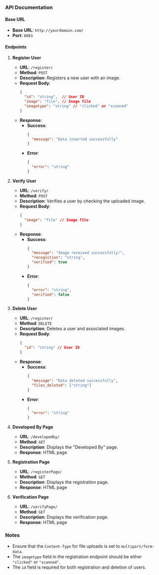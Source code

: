 ### API Documentation

#### Base URL
- **Base URL**: `http://yourdomain.com/`
- **Port**: `8003`

#### Endpoints

1. **Register User**
   - **URL**: `/register/`
   - **Method**: `POST`
   - **Description**: Registers a new user with an image.
   - **Request Body**:
     ```json
     {
       "id": "string",  // User ID
       "image": "file", // Image file
       "imagetype": "string" // "clicked" or "scanned"
     }
     ```
   - **Response**:
     - **Success**: 
       ```json
       {
         "message": "Data inserted successfully"
       }
       ```
     - **Error**:
       ```json
       {
         "error": "string"
       }
       ```

2. **Verify User**
   - **URL**: `/verify/`
   - **Method**: `POST`
   - **Description**: Verifies a user by checking the uploaded image.
   - **Request Body**:
     ```json
     {
       "image": "file" // Image file
     }
     ```
   - **Response**:
     - **Success**:
       ```json
       {
         "message": "Image received successfully!",
         "recognition": "string",
         "verified": true
       }
       ```
     - **Error**:
       ```json
       {
         "error": "string",
         "verified": false
       }
       ```

3. **Delete User**
   - **URL**: `/register/`
   - **Method**: `DELETE`
   - **Description**: Deletes a user and associated images.
   - **Request Body**:
     ```json
     {
       "id": "string" // User ID
     }
     ```
   - **Response**:
     - **Success**:
       ```json
       {
         "message": "Data deleted successfully",
         "files_deleted": ["string"]
       }
       ```
     - **Error**:
       ```json
       {
         "error": "string"
       }
       ```

4. **Developed By Page**
   - **URL**: `/developedby/`
   - **Method**: `GET`
   - **Description**: Displays the "Developed By" page.
   - **Response**: HTML page

5. **Registration Page**
   - **URL**: `/registerPage/`
   - **Method**: `GET`
   - **Description**: Displays the registration page.
   - **Response**: HTML page

6. **Verification Page**
   - **URL**: `/verifyPage/`
   - **Method**: `GET`
   - **Description**: Displays the verification page.
   - **Response**: HTML page

### Notes
- Ensure that the `Content-Type` for file uploads is set to `multipart/form-data`.
- The `imagetype` field in the registration endpoint should be either `"clicked"` or `"scanned"`.
- The `id` field is required for both registration and deletion of users.


